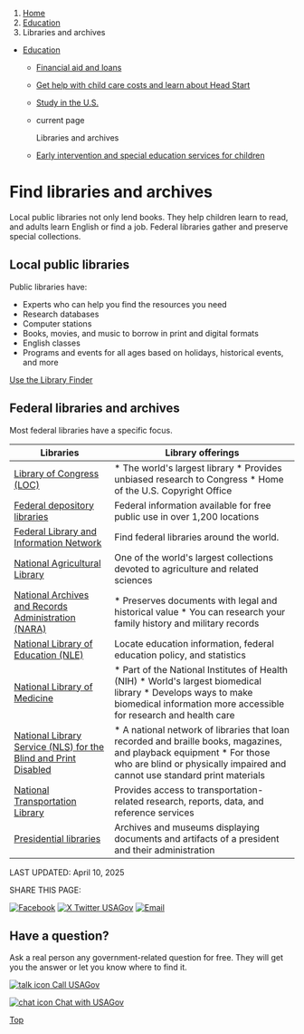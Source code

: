 1. [Home](/)
2. [Education](/education)
3. Libraries and archives

* [Education](/education)
  + [Financial aid and loans](/financial-aid)
  + [Get help with child care costs and learn about Head Start](/child-care-head-start)
  + [Study in the U.S.](/study-in-us)
  + current page

    Libraries and archives
  + [Early intervention and special education services for children](/special-education)

Find libraries and archives
===========================

Local public libraries not only lend books. They help children learn to read, and adults learn English or find a job. Federal libraries gather and preserve special collections.

**Local public libraries**
--------------------------

Public libraries have:

* Experts who can help you find the resources you need
* Research databases
* Computer stations
* Books, movies, and music to borrow in print and digital formats
* English classes
* Programs and events for all ages based on holidays, historical events, and more

[Use the Library Finder](https://www.careeronestop.org/LocalHelp/CommunityServices/find-libraries.aspx)

**Federal libraries and archives**
----------------------------------

Most federal libraries have a specific focus.

| Libraries | Library offerings |
| --- | --- |
| [Library of Congress (LOC)](https://www.loc.gov/) | * The world's largest library * Provides unbiased research to Congress * Home of the U.S. Copyright Office |
| [Federal depository libraries](https://www.fdlp.gov/) | Federal information available for free public use in over 1,200 locations |
| [Federal Library and Information Network](https://www.loc.gov/flicc/FLD/index_FLD.html) | Find federal libraries around the world. |
| [National Agricultural Library](https://www.nal.usda.gov/) | One of the world's largest collections devoted to agriculture and related sciences |
| [National Archives and Records Administration (NARA)](https://www.archives.gov/) | * Preserves documents with legal and historical value * You can research your family history and military records |
| [National Library of Education (NLE)](https://ies.ed.gov/ncee/projects/nle/) | Locate education information, federal education policy, and statistics |
| [National Library of Medicine](https://www.nlm.nih.gov/) | * Part of the National Institutes of Health (NIH) * World's largest biomedical library * Develops ways to make biomedical information more accessible for research and health care |
| [National Library Service (NLS) for the Blind and Print Disabled](https://www.loc.gov/nls/thatallmayread/) | * A national network of libraries that loan recorded and braille books, magazines, and playback equipment * For those who are blind or physically impaired and cannot use standard print materials |
| [National Transportation Library](https://ntl.bts.gov/ntl) | Provides access to transportation-related research, reports, data, and reference services |
| [Presidential libraries](https://www.archives.gov/presidential-libraries/visit) | Archives and museums displaying documents and artifacts of a president and their administration |

LAST UPDATED:
April 10, 2025

SHARE THIS PAGE:

[![Facebook](/themes/custom/usagov/images/social-media-icons/Facebook_Icon.svg)](https://www.facebook.com/sharer/sharer.php?u=https://www.usa.gov/libraries-and-archives&v=3)
[![X Twitter USAGov](/themes/custom/usagov/images/social-media-icons/X_Twitter_Icon.svg?version=2)](https://twitter.com/intent/tweet?source=webclient&text=https://www.usa.gov/libraries-and-archives)
[![Email](/themes/custom/usagov/images/social-media-icons/Email_Icon.svg?version=2)](mailto:?subject=https://www.usa.gov/libraries-and-archives)

Have a question?
----------------

Ask a real person any government-related question for free. They will get you the answer or let you know where to find it.

[![talk icon](/themes/custom/usagov/images/ICONS_talk.png)
Call USAGov](/phone)

[![chat icon](/themes/custom/usagov/images/ICONS_chat.png)
Chat with USAGov](/chat)

[Top](#main-content)